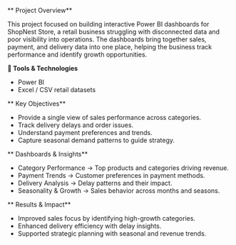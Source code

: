 ** Project Overview**

This project focused on building interactive Power BI dashboards for ShopNest Store, a retail business struggling with disconnected data and poor visibility into operations. The dashboards bring together sales, payment, and delivery data into one place, helping the business track performance and identify growth opportunities.

**🔧 Tools & Technologies**

- Power BI
- Excel / CSV retail datasets

** Key Objectives**

- Provide a single view of sales performance across categories.
- Track delivery delays and order issues.
- Understand payment preferences and trends.
- Capture seasonal demand patterns to guide strategy.

** Dashboards & Insights**

- Category Performance → Top products and categories driving revenue.
- Payment Trends → Customer preferences in payment methods.
- Delivery Analysis → Delay patterns and their impact.
- Seasonality & Growth → Sales behavior across months and seasons.

** Results & Impact**

- Improved sales focus by identifying high-growth categories.
- Enhanced delivery efficiency with delay insights.
- Supported strategic planning with seasonal and revenue trends.
